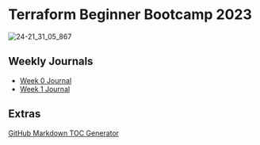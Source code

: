 # Terraform Beginner Bootcamp 2023

![24-21_31_05_867](https://github.com/shizukux0x/terraform-beginner-bootcamp-2023/assets/140184583/3e3b29f1-28cf-4722-8f49-88484e246b86)


## Weekly Journals
- [Week 0 Journal](journal/week0.md)
- [Week 1 Journal](journal/week1.md)

## Extras
[GitHub Markdown TOC Generator](https://ecotrust-canada.github.io/markdown-toc/)

